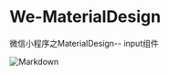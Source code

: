 # We-MaterialDesign
微信小程序之MaterialDesign-- input组件

![Markdown](http://p1.bpimg.com/1949/a9f11eb8c3e9d6a1.gif)
